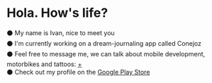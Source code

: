 # Hola. How's life? 

:black_circle: My name is Ivan, nice to meet you </br>
:black_circle:  I'm currently working on a dream-journaling app called Conejoz </br>
:black_circle: Feel free to message me, we can talk about mobile development, motorbikes and tattoos: [+](https://discord.com/invite/M4wTh36A3N) </br>
:black_circle: Check out my profile on the [Google Play Store](https://play.google.com/store/apps/dev?id=8134108822411179352) </br>
